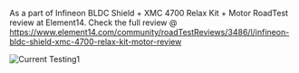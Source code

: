 As a part of Infineon BLDC Shield + XMC 4700 Relax Kit + Motor RoadTest review at Element14. Check the full review @ https://www.element14.com/community/roadTestReviews/3486/l/infineon-bldc-shield-xmc-4700-relax-kit-motor-review

![Current Testing1](https://user-images.githubusercontent.com/52508011/101060201-26214780-35b5-11eb-9d05-ae19c0c1ddca.jpg)
